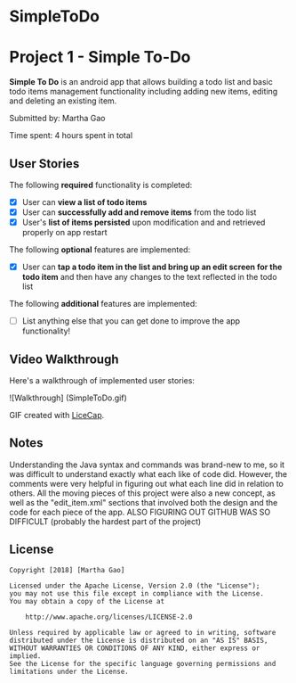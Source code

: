 # SimpleToDo
# Project 1 - Simple To-Do

**Simple To Do** is an android app that allows building a todo list and basic todo items management functionality including adding new items, editing and deleting an existing item.

Submitted by: Martha Gao

Time spent: 4 hours spent in total

## User Stories

The following **required** functionality is completed:

* [x] User can **view a list of todo items**
* [x] User can **successfully add and remove items** from the todo list
* [x] User's **list of items persisted** upon modification and and retrieved properly on app restart

The following **optional** features are implemented:

* [x] User can **tap a todo item in the list and bring up an edit screen for the todo item** and then have any changes to the text reflected in the todo list

The following **additional** features are implemented:

* [ ] List anything else that you can get done to improve the app functionality!

## Video Walkthrough

Here's a walkthrough of implemented user stories:

![Walkthrough] (SimpleToDo.gif)

GIF created with [LiceCap](http://www.cockos.com/licecap/).

## Notes

Understanding the Java syntax and commands was brand-new to me, so it was difficult to understand exactly what each like of code did.
However, the comments were very helpful in figuring out what each line did in relation to others.
All the moving pieces of this project were also a new concept, as well as the "edit_item.xml" sections that involved both the design and the code for each piece of the app.
ALSO FIGURING OUT GITHUB WAS SO DIFFICULT (probably the hardest part of the project)

## License

    Copyright [2018] [Martha Gao]

    Licensed under the Apache License, Version 2.0 (the "License");
    you may not use this file except in compliance with the License.
    You may obtain a copy of the License at

        http://www.apache.org/licenses/LICENSE-2.0

    Unless required by applicable law or agreed to in writing, software
    distributed under the License is distributed on an "AS IS" BASIS,
    WITHOUT WARRANTIES OR CONDITIONS OF ANY KIND, either express or implied.
    See the License for the specific language governing permissions and
    limitations under the License.
